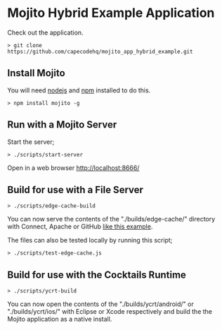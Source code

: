 # Mojito Hybrid Example Application

Check out the application.

    > git clone https://github.com/capecodehq/mojito_app_hybrid_example.git

## Install Mojito

You will need [nodejs](http://nodejs.org/) and [npm](https://npmjs.org/) installed to do this.

	> npm install mojito -g

## Run with a Mojito Server

Start the server;

    > ./scripts/start-server

Open in a web browser [http://localhost:8666/](http://localhost:8666/)

## Build for use with a File Server

	> ./scripts/edge-cache-build

You can now serve the contents of the "./builds/edge-cache/" directory with Connect, Apache or GitHub [like this example](http://capecodehq.github.com/mojito_app_hybrid_example/).

The files can also be tested locally by running this script;

	> ./scripts/test-edge-cache.js

## Build for use with the Cocktails Runtime

	> ./scripts/ycrt-build

You can now open the contents of the "./builds/ycrt/android/" or "./builds/ycrt/ios/" with Eclipse or Xcode respectively and build the the Mojito application as a native install.